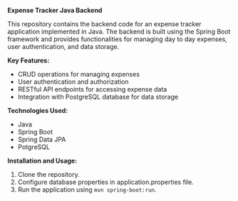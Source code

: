 **Expense Tracker Java Backend**

This repository contains the backend code for an expense tracker application implemented in Java. The backend is built using the Spring Boot framework and provides functionalities for managing day to day expenses, user authentication, and data storage.

**Key Features:**

*   CRUD operations for managing expenses
*   User authentication and authorization
*   RESTful API endpoints for accessing expense data
*   Integration with PostgreSQL database for data storage

**Technologies Used:**

*   Java
*   Spring Boot
*   Spring Data JPA
*   PotgreSQL

**Installation and Usage:**

1.  Clone the repository.
2.  Configure database properties in application.properties file.
3.  Run the application using `mvn spring-boot:run`.
